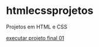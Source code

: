 # htmlecssprojetos
Projetos em HTML e CSS


<a href="https://edsonricardotenorio.github.io/htmlecssprojetos/projetofinal01/index.html"> executar projeto final 01 </a>